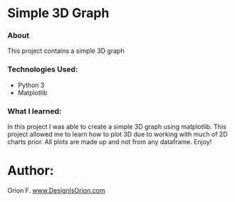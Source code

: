 # Simple 3D Graph

### About 
This project contains a simple 3D graph

### Technologies Used:
- Python 3
- Matplotlib

### What I learned:
In this project I was able to create a simple 3D graph using matplotlib. This project allowed me to learn how to plot 3D due to working with much of 2D charts prior. All plots are made up and not from any dataframe. Enjoy!


# Author: 
Orion F.
www.DesignIsOrion.com
